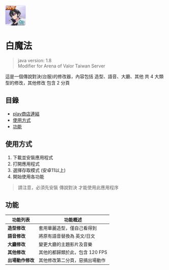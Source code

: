 <img style="width:64px" src="
https://github.com/KennyYang0726/White-Magic/raw/refs/heads/main/app/src/main/res/drawable-xhdpi/ic_launcher.png" />

# 白魔法
> java version: 1.8  
> Modifier for Arena of Valor Taiwan Server  

這是一個傳說對決(台服)的修改器，內容包括 造型、語音、大廳、其他 共 4 大類型的修改，其他修改 包含 2 分頁


## 目錄
- [play商店連結](https://play.google.com/store/apps/details?id=com.aoveditor.phantomsneak)  
- [使用方式](https://github.com/KennyYang0726/White-Magic#使用方式)
- [功能](https://github.com/KennyYang0726/White-Magic#功能)


## 使用方式
1. 下載並安裝應用程式
2. 打開應用程式
3. 選擇存取模式 (安卓11以上)
4. 開始使用各功能
> 請注意，必須先安裝 傳說對決 才能使用此應用程序


## 功能
| 功能列表 | 功能概述                                          |
| -------- | ------------------------------------------------ |
| **造型修改** | 套用華麗造型，僅自己看得到                          |
| **語音修改** | 將原有語音替換為 英文/日文                  |
| **大廳修改**   | 變更大廳的主題影片及音樂                    |
| **其他修改**     | 其他的都歸類於此，包含 120 FPS                           |
| **出場動作修改**     | 其他修改第二分頁，惡搞出場動作                           |